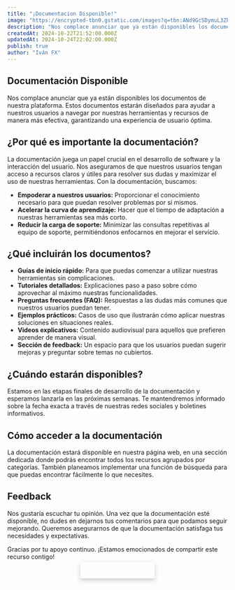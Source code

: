 ```yaml
---
title: "¡Documentacion Disponible!"
image: "https://encrypted-tbn0.gstatic.com/images?q=tbn:ANd9GcSDymuL3ZhgYQxc7YlS-Gc5cYjd-_pFSZQetA&s"
description: "Nos complace anunciar que ya están disponibles los documentos de nuestra plataforma..."
createdAt: 2024-10-22T21:52:00.000Z
updatedAt: 2024-10-24T22:02:00.000Z
publish: true
author: "Iván FX"
---
```


## Documentación Disponible

Nos complace anunciar que ya están disponibles los documentos de nuestra plataforma. Estos documentos estarán diseñados para ayudar a nuestros usuarios a navegar por nuestras herramientas y recursos de manera más efectiva, garantizando una experiencia de usuario óptima.

## ¿Por qué es importante la documentación?

La documentación juega un papel crucial en el desarrollo de software y la interacción del usuario. Nos aseguramos de que nuestros usuarios tengan acceso a recursos claros y útiles para resolver sus dudas y maximizar el uso de nuestras herramientas. Con la documentación, buscamos:

- **Empoderar a nuestros usuarios:** Proporcionar el conocimiento necesario para que puedan resolver problemas por sí mismos.
- **Acelerar la curva de aprendizaje:** Hacer que el tiempo de adaptación a nuestras herramientas sea más corto.
- **Reducir la carga de soporte:** Minimizar las consultas repetitivas al equipo de soporte, permitiéndonos enfocarnos en mejorar el servicio.

## ¿Qué incluirán los documentos?

- **Guías de inicio rápido:** Para que puedas comenzar a utilizar nuestras herramientas sin complicaciones.
- **Tutoriales detallados:** Explicaciones paso a paso sobre cómo aprovechar al máximo nuestras funcionalidades.
- **Preguntas frecuentes (FAQ):** Respuestas a las dudas más comunes que nuestros usuarios puedan tener.
- **Ejemplos prácticos:** Casos de uso que ilustrarán cómo aplicar nuestras soluciones en situaciones reales.
- **Videos explicativos:** Contenido audiovisual para aquellos que prefieren aprender de manera visual.
- **Sección de feedback:** Un espacio para que los usuarios puedan sugerir mejoras y preguntar sobre temas no cubiertos.

## ¿Cuándo estarán disponibles?

Estamos en las etapas finales de desarrollo de la documentación y esperamos lanzarla en las próximas semanas. Te mantendremos informado sobre la fecha exacta a través de nuestras redes sociales y boletines informativos.

## Cómo acceder a la documentación

La documentación estará disponible en nuestra página web, en una sección dedicada donde podrás encontrar todos los recursos agrupados por categorías. También planeamos implementar una función de búsqueda para que puedas encontrar fácilmente lo que necesites.

## Feedback

Nos gustaría escuchar tu opinión. Una vez que la documentación esté disponible, no dudes en dejarnos tus comentarios para que podamos seguir mejorando. Queremos asegurarnos de que la documentación satisfaga tus necesidades y expectativas.

Gracias por tu apoyo continuo. ¡Estamos emocionados de compartir este recurso contigo!

<div style="text-align: center;">
  <a href="/docs" class="btn btn-primary" style="box-shadow: 0 4px 10px rgba(0, 0, 0, 0.2); padding: 10px 20px; text-decoration: none; color: white;">Ver Documentación</a>
</div>